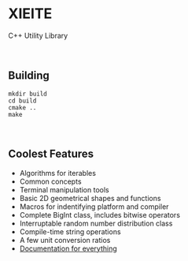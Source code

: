 # XIEITE
C++ Utility Library

<br/>

## Building
```
mkdir build
cd build
cmake ..
make
```

<br/>

## Coolest Features
- Algorithms for iterables
- Common concepts
- Terminal manipulation tools
- Basic 2D geometrical shapes and functions
- Macros for indentifying platform and compiler
- Complete BigInt class, includes bitwise operators
- Interruptable random number distribution class
- Compile-time string operations
- A few unit conversion ratios
- [Documentation for everything](https://github.com/Eczbek/xieite/tree/main/docs)
